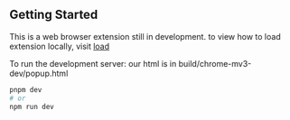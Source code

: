 
## Getting Started

This is a web browser extension still in development. 
to view how to load extension locally, visit 
 [load](https://developer.chrome.com/docs/extensions/get-started/tutorial/hello-world#load-unpacked)

To run the development server:
our html is in build/chrome-mv3-dev/popup.html

```bash
pnpm dev
# or
npm run dev
```

```


